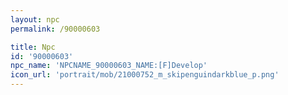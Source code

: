 ```yaml
---
layout: npc
permalink: /90000603

title: Npc
id: '90000603'
npc_name: 'NPCNAME_90000603_NAME:[F]Develop'
icon_url: 'portrait/mob/21000752_m_skipenguindarkblue_p.png'
---
```

